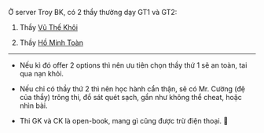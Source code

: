 Ở server Troy BK, có 2 thầy thường dạy GT1 và GT2:

1. Thầy [Vũ Thế Khôi](http://math.ac.vn/vi/component/staff/?task=getProfile&staffID=33)

2. Thầy [Hồ Minh Toàn](http://math.ac.vn/vi/component/staff/?task=getProfile&staffID=60)

---

- Nếu kì đó offer 2 options thì nên ưu tiên chọn thầy thứ 1 sẽ an toàn, tai qua nạn khỏi.

- Nếu chỉ có thầy thứ 2 thì nên học hành cẩn thận, sẽ có Mr. Cường (đệ của thầy) trông thi, đồ sát quét sạch, gần như không thể cheat, hoặc nhìn bài. 

- Thi GK và CK là open-book, mang gì cũng được trừ điện thoại. 🤣
